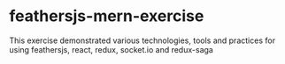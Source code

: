 # feathersjs-mern-exercise
This exercise demonstrated various technologies, tools and practices for using feathersjs, react, redux, socket.io and redux-saga
